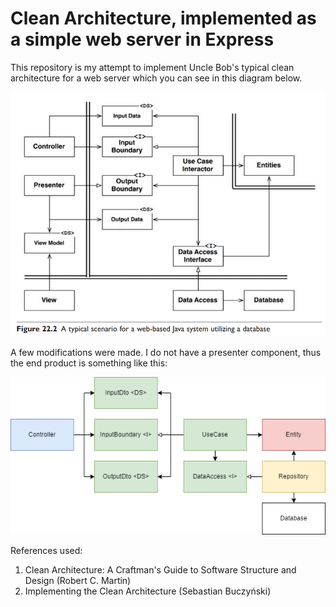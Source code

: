 # Clean Architecture, implemented as a simple web server in Express

This repository is my attempt to implement Uncle Bob's typical clean architecture for a web server which you can see in this diagram below.

![Uncle Bob's typical clean architecture diagram](./docs/uncle-bob-clean-architecture.png)

A few modifications were made. I do not have a presenter component, thus the end product is something like this:

![Implemented clean architecture diagram](./docs/implemented-clean-architecture.png)

References used:

1. Clean Architecture: A Craftman's Guide to Software Structure and Design (Robert C. Martin)
2. Implementing the Clean Architecture (Sebastian Buczyński)

